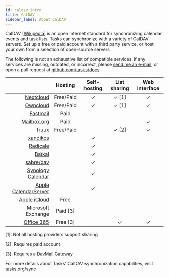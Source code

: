 ```yaml
---
id: caldav_intro
title: CalDAV
sidebar_label: About CalDAV
---
```


CalDAV [[Wikipedia](https://en.wikipedia.org/wiki/CalDAV)] is an open Internet
standard for synchronizing calendar events and task lists.  Tasks can
synchronize with a variety of CalDAV servers. Set up a free or paid account
with a third party service, or host your own from a selection of open-source
servers

The following is not an exhaustive list of compatible services. If any services
are missing, outdated, or incorrect, please [send me an e-mail](mailto:support@tasks.org), or open a pull request at
[github.com/tasks/docs](https://github.com/tasks/docs)

|   | Hosting | Self-hosting | List sharing | Web interface |
| -:|:-------:|:------------:|:------------:|:-------------:|
| [Nextcloud](https://nextcloud.com/providers/) | Free/Paid | ✓ | ✓ [1] | ✓ |
| [Owncloud](https://owncloud.org/hosting-partners/) | Free/Paid | ✓ | ✓ [1] | ✓ |
| [Fastmail](https://fastmail.com/) | Paid | | | |
| [Mailbox.org](https://mailbox.org) | Paid | | | ✓ |
| [fruux](https://fruux.com) | Free/Paid | | ✓ [2] | ✓ |
| [xandikos](https://xandikos.org) | | ✓ | | |
| [Radicale](https://radicale.org) | | ✓ | | |
| [Baïkal](http://sabre.io/baikal/) | | ✓ | | |
| [sabre/dav](http://sabre.io/) | | ✓ | | |
| [Synology Calendar](https://www.synology.com/en-us/dsm/feature/calendar) | | ✓ | | |
| [Apple CalendarServer](https://www.calendarserver.org/) | | ✓ | | |
| [Apple iCloud](caldav_icloud.md) | Free | | | |
| Microsoft Exchange | Paid [3] | | | |
| [Office 365](https://office365.com) | Free [3] | | ✓ | ✓ |

[1]: Not all hosting providers support sharing

[2]: Requires paid account

[3]: Requires a [DavMail Gateway](http://davmail.sourceforge.net/)


For more details about Tasks' CalDAV synchronization capabilities, visit
[tasks.org/sync](sync.md)
